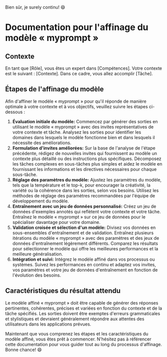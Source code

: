 Bien sûr, je surely continu! 😄

Documentation pour l'affinage du modèle « myprompt »
====================================================

Contexte
--------

En tant que [Rôle], vous êtes un expert dans [Compétences]. Votre contexte est le suivant : [Contexte]. Dans ce cadre, vous allez accomplir [Tâche].

Étapes de l'affinage du modèle
-------------------------------

Afin d'affiner le modèle « myprompt » pour qu'il réponde de manière optimale à votre contexte et à vos objectifs, veuillez suivre les étapes ci-dessous :

1. **Évaluation initiale du modèle:** Commencez par générer des sorties en utilisant le modèle « myprompt » avec des invites représentatives de votre contexte et tâche. Analysez les sorties pour identifier les domaines dans lesquels le modèle fonctionne bien et dans lesquels il nécessite des améliorations.
2. **Formulation d'invites améliorées:** Sur la base de l'analyse de l'étape précédente, rédigez de nouvelles invites qui fournissent au modèle un contexte plus détaillé ou des instructions plus spécifiques. Décomposez les tâches complexes en sous-tâches plus simples et aidez le modèle en fournissant les informations et les directives nécessaires pour chaque sous-tâche.
3. **Réglage des paramètres du modèle:** Ajustez les paramètres du modèle, tels que la température et le top-k, pour encourager la créativité, la variété ou la cohérence dans les sorties, selon vos besoins. Utilisez les méthodes de réglage des paramètres recommandées par l'équipe de développement du modèle.
4. **Entraînement avec un jeu de données personnalisé:** Créez un jeu de données d'exemples annotés qui reflètent votre contexte et votre tâche. Entraînez le modèle « myprompt » sur ce jeu de données pour le spécialiser davantage pour votre domaine.
5. **Validation croisée et sélection d'un modèle:** Divisez vos données en sous-ensembles d'entraînement et de validation. Entraînez plusieurs itérations du modèle « myprompt » avec des paramètres et des jeux de données d'entraînement légèrement différents. Comparez les résultats pour sélectionner le modèle qui offre les meilleures performances et la meilleure généralisation.
6. **Intégration et suivi:** Intégrez le modèle affiné dans vos processus ou systèmes. Suivez les performances en continu et adaptez vos invites, vos paramètres et votre jeu de données d'entraînement en fonction de l'évolution des besoins.

Caractéristiques du résultat attendu
------------------------------------

Le modèle affiné « myprompt » doit être capable de générer des réponses pertinentes, cohérentes, précises et variées en fonction du contexte et de la tâche spécifiés. Les sorties doivent être exemptes d'erreurs grammaticales et stylistiques et devraient généralement répondre aux attentes des utilisateurs dans les applications prévues.

Maintenant que vous comprenez les étapes et les caractéristiques du modèle affiné, vous êtes prêt à commencer. N'hésitez pas à référencer cette documentation pour vous guider tout au long du processus d'affinage. Bonne chance! 😄